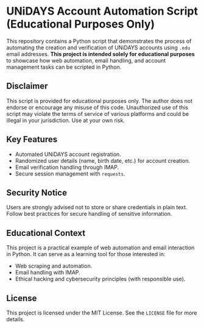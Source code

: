 # UNiDAYS Account Automation Script (Educational Purposes Only)

This repository contains a Python script that demonstrates the process of automating the creation and verification of UNiDAYS accounts using `.edu` email addresses. **This project is intended solely for educational purposes** to showcase how web automation, email handling, and account management tasks can be scripted in Python.

## Disclaimer
This script is provided for educational purposes only. The author does not endorse or encourage any misuse of this code. Unauthorized use of this script may violate the terms of service of various platforms and could be illegal in your jurisdiction. Use at your own risk.

## Key Features
- Automated UNiDAYS account registration.
- Randomized user details (name, birth date, etc.) for account creation.
- Email verification handling through IMAP.
- Secure session management with `requests`.

## Security Notice
Users are strongly advised not to store or share credentials in plain text. Follow best practices for secure handling of sensitive information.

## Educational Context
This project is a practical example of web automation and email interaction in Python. It can serve as a learning tool for those interested in:
- Web scraping and automation.
- Email handling with IMAP.
- Ethical hacking and cybersecurity principles (with responsible use).

## License
This project is licensed under the MIT License. See the `LICENSE` file for more details.
